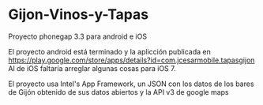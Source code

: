 Gijon-Vinos-y-Tapas
===================

Proyecto phonegap 3.3 para android e iOS

El proyecto android está terminado y la aplicción publicada en https://play.google.com/store/apps/details?id=com.jcesarmobile.tapasgijon
Al de iOS faltaría arreglar algunas cosas para iOS 7.

El proyecto usa Intel's App Framework, un JSON con los datos de los bares de Gijón obtenido de sus datos abiertos y la API v3 de google maps
